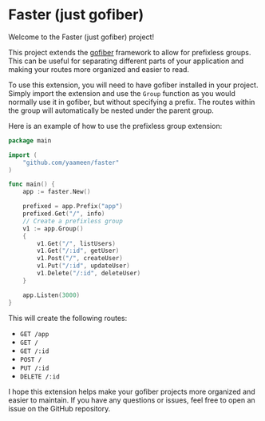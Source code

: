 Faster (just gofiber)
=========================

Welcome to the Faster (just gofiber) project!

This project extends the [gofiber](https://github.com/gofiber/fiber) framework to allow for prefixless groups. This can be useful for separating different parts of your application and making your routes more organized and easier to read.

To use this extension, you will need to have gofiber installed in your project. Simply import the extension and use the `Group` function as you would normally use it in gofiber, but without specifying a prefix. The routes within the group will automatically be nested under the parent group.

Here is an example of how to use the prefixless group extension:



```go
package main

import (
	"github.com/yaameen/faster"
)

func main() {
	app := faster.New()

    prefixed = app.Prefix("app")
    prefixed.Get("/", info)
	// Create a prefixless group
	v1 := app.Group()
	{
		v1.Get("/", listUsers)
		v1.Get("/:id", getUser)
		v1.Post("/", createUser)
		v1.Put("/:id", updateUser)
		v1.Delete("/:id", deleteUser)
	}

	app.Listen(3000)
}
```

This will create the following routes:

-   `GET /app`
-   `GET /`
-   `GET /:id`
-   `POST /`
-   `PUT /:id`
-   `DELETE /:id`

I hope this extension helps make your gofiber projects more organized and easier to maintain. If you have any questions or issues, feel free to open an issue on the GitHub repository.